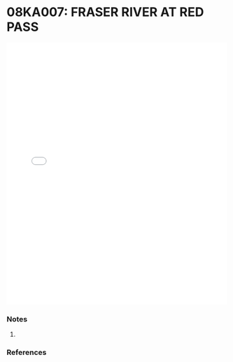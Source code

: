 # 08KA007: FRASER RIVER AT RED PASS

<iframe src="/distribution_estimation/_static/stations/08KA007_fdc.html" width="100%" height="600" frameborder="0"></iframe>

### Notes
1. 

### References

